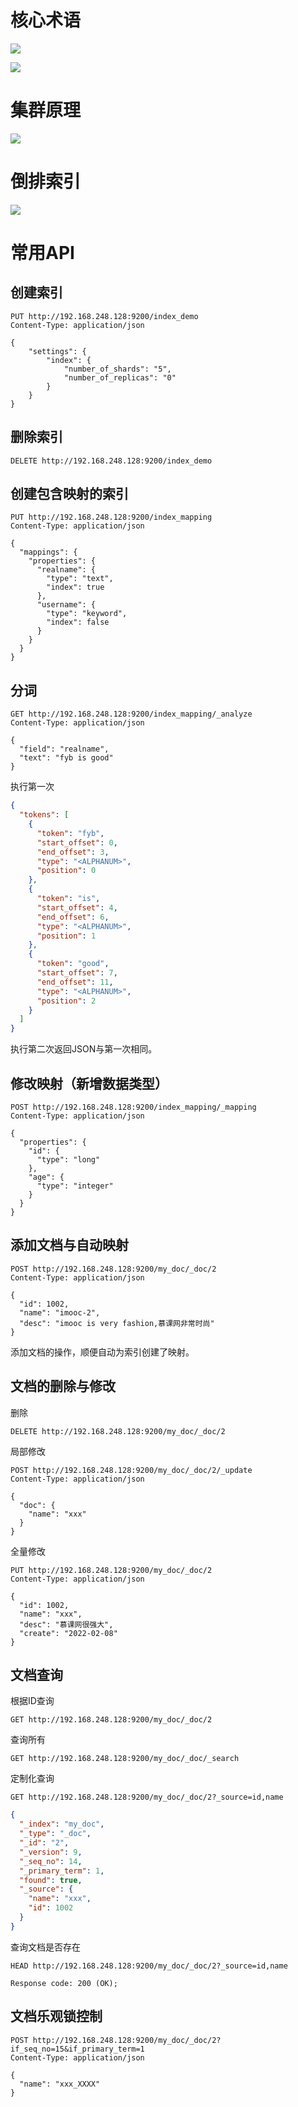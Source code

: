 # 核心术语

![](3.png)

![](img\1.png)

# 集群原理

![](img\2.png)

# 倒排索引

![](img\3.png)

# 常用API



## 创建索引

```http
PUT http://192.168.248.128:9200/index_demo
Content-Type: application/json

{
    "settings": {
        "index": {
            "number_of_shards": "5",
            "number_of_replicas": "0"
        }
    }
}
```

## 删除索引

```http
DELETE http://192.168.248.128:9200/index_demo
```

## 创建包含映射的索引

```http
PUT http://192.168.248.128:9200/index_mapping
Content-Type: application/json

{
  "mappings": {
    "properties": {
      "realname": {
        "type": "text",
        "index": true
      },
      "username": {
        "type": "keyword",
        "index": false
      }
    }
  }
}
```

## 分词

```http
GET http://192.168.248.128:9200/index_mapping/_analyze
Content-Type: application/json

{
  "field": "realname",
  "text": "fyb is good"
}
```

执行第一次

```json
{
  "tokens": [
    {
      "token": "fyb",
      "start_offset": 0,
      "end_offset": 3,
      "type": "<ALPHANUM>",
      "position": 0
    },
    {
      "token": "is",
      "start_offset": 4,
      "end_offset": 6,
      "type": "<ALPHANUM>",
      "position": 1
    },
    {
      "token": "good",
      "start_offset": 7,
      "end_offset": 11,
      "type": "<ALPHANUM>",
      "position": 2
    }
  ]
}
```

执行第二次返回JSON与第一次相同。

## 修改映射（新增数据类型）

```http
POST http://192.168.248.128:9200/index_mapping/_mapping
Content-Type: application/json

{
  "properties": {
    "id": {
      "type": "long"
    },
    "age": {
      "type": "integer"
    }
  }
}
```

## 添加文档与自动映射

```http
POST http://192.168.248.128:9200/my_doc/_doc/2
Content-Type: application/json

{
  "id": 1002,
  "name": "imooc-2",
  "desc": "imooc is very fashion,慕课网非常时尚"
}
```

添加文档的操作，顺便自动为索引创建了映射。

## 文档的删除与修改

删除

```http
DELETE http://192.168.248.128:9200/my_doc/_doc/2
```

局部修改

```http
POST http://192.168.248.128:9200/my_doc/_doc/2/_update
Content-Type: application/json

{
  "doc": {
    "name": "xxx"
  }
}
```

全量修改

```http
PUT http://192.168.248.128:9200/my_doc/_doc/2
Content-Type: application/json

{
  "id": 1002,
  "name": "xxx",
  "desc": "慕课网很强大",
  "create": "2022-02-08"
}
```

## 文档查询

根据ID查询

```http
GET http://192.168.248.128:9200/my_doc/_doc/2
```

查询所有

```http
GET http://192.168.248.128:9200/my_doc/_doc/_search
```

定制化查询

```http
GET http://192.168.248.128:9200/my_doc/_doc/2?_source=id,name
```

```json
{
  "_index": "my_doc",
  "_type": "_doc",
  "_id": "2",
  "_version": 9,
  "_seq_no": 14,
  "_primary_term": 1,
  "found": true,
  "_source": {
    "name": "xxx",
    "id": 1002
  }
}
```

查询文档是否存在

```http
HEAD http://192.168.248.128:9200/my_doc/_doc/2?_source=id,name

Response code: 200 (OK);
```

## 文档乐观锁控制

```http
POST http://192.168.248.128:9200/my_doc/_doc/2?if_seq_no=15&if_primary_term=1
Content-Type: application/json

{
  "name": "xxx_XXXX"
}
```

